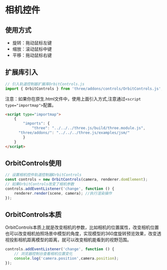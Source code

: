 # 相机控件

## 使用方式

- 旋转：拖动鼠标左键
- 缩放：滚动鼠标中键
- 平移：拖动鼠标右键

## 扩展库引入

```js
// 引入轨道控制器扩展库OrbitControls.js
import { OrbitControls } from 'three/addons/controls/OrbitControls.js';
```

注意：如果你在原生.html文件中，使用上面引入方式,注意通过`<script type="importmap">`配置。

```html
<script type="importmap">
    {
		"imports": {
			"three": "../../../three.js/build/three.module.js",
      "three/addons/": "../../../three.js/examples/jsm/"
		}
	}
</script>
```

## OrbitControls使用

```js
// 设置相机控件轨道控制器OrbitControls
const controls = new OrbitControls(camera, renderer.domElement);
// 如果OrbitControls改变了相机参数
controls.addEventListener('change', function () {
    renderer.render(scene, camera); //执行渲染操作
});
```

## OrbitControls本质

OrbitControls本质上就是改变相机的参数，比如相机的位置属性，改变相机位置也可以改变相机拍照场景中模型的角度，实现模型的360度旋转预览效果，改变透视投影相机距离模型的距离，就可以改变相机能看到的视野范围。

```js
controls.addEventListener('change', function () {
    // 浏览器控制台查看相机位置变化
    console.log('camera.position',camera.position);
});
```